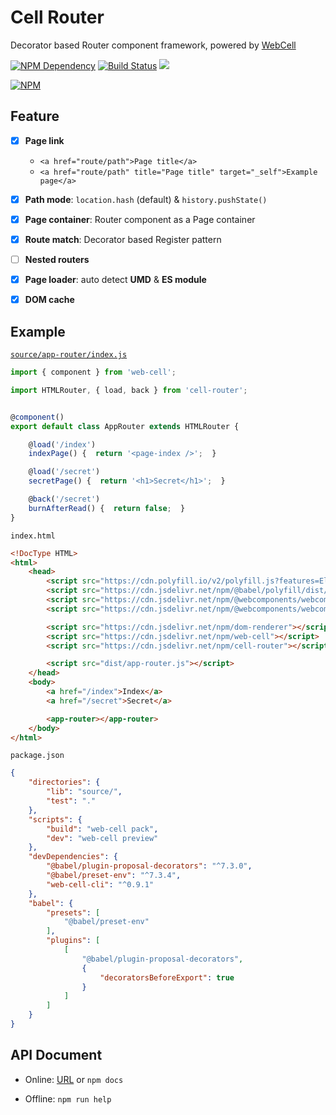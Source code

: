 # Cell Router

Decorator based Router component framework, powered by [WebCell](https://web-cell.tk/)

[![NPM Dependency](https://david-dm.org/EasyWebApp/cell-router.svg)](https://david-dm.org/EasyWebApp/cell-router)
[![Build Status](https://travis-ci.com/EasyWebApp/cell-router.svg?branch=master)](https://travis-ci.com/EasyWebApp/cell-router)
[![](https://data.jsdelivr.com/v1/package/npm/cell-router/badge?style=rounded)](https://www.jsdelivr.com/package/npm/cell-router)

[![NPM](https://nodei.co/npm/cell-router.png?downloads=true&downloadRank=true&stars=true)](https://nodei.co/npm/cell-router/)



## Feature

 - [x] **Page link**
   - `<a href="route/path">Page title</a>`
   - `<a href="route/path" title="Page title" target="_self">Example page</a>`

 - [x] **Path mode**: `location.hash` (default) & `history.pushState()`

 - [x] **Page container**: Router component as a Page container

 - [x] **Route match**: Decorator based Register pattern

 - [ ] **Nested routers**

 - [x] **Page loader**: auto detect **UMD** & **ES module**

 - [x] **DOM cache**



## Example

[`source/app-router/index.js`](https://github.com/EasyWebApp/cell-router/blob/master/test/source/app-router/index.js)

```JavaScript
import { component } from 'web-cell';

import HTMLRouter, { load, back } from 'cell-router';


@component()
export default class AppRouter extends HTMLRouter {

    @load('/index')
    indexPage() {  return '<page-index />';  }

    @load('/secret')
    secretPage() {  return '<h1>Secret</h1>';  }

    @back('/secret')
    burnAfterRead() {  return false;  }
}
```

`index.html`

```HTML
<!DocType HTML>
<html>
    <head>
        <script src="https://cdn.polyfill.io/v2/polyfill.js?features=Element.prototype.append,DocumentFragment.prototype.append"></script>
        <script src="https://cdn.jsdelivr.net/npm/@babel/polyfill/dist/polyfill.min.js"></script>
        <script src="https://cdn.jsdelivr.net/npm/@webcomponents/webcomponentsjs"></script>
        <script src="https://cdn.jsdelivr.net/npm/@webcomponents/webcomponentsjs/custom-elements-es5-adapter.js"></script>

        <script src="https://cdn.jsdelivr.net/npm/dom-renderer"></script>
        <script src="https://cdn.jsdelivr.net/npm/web-cell"></script>
        <script src="https://cdn.jsdelivr.net/npm/cell-router"></script>

        <script src="dist/app-router.js"></script>
    </head>
    <body>
        <a href="/index">Index</a>
        <a href="/secret">Secret</a>

        <app-router></app-router>
    </body>
</html>
```

`package.json`

```JSON
{
    "directories": {
        "lib": "source/",
        "test": "."
    },
    "scripts": {
        "build": "web-cell pack",
        "dev": "web-cell preview"
    },
    "devDependencies": {
        "@babel/plugin-proposal-decorators": "^7.3.0",
        "@babel/preset-env": "^7.3.4",
        "web-cell-cli": "^0.9.1"
    },
    "babel": {
        "presets": [
            "@babel/preset-env"
        ],
        "plugins": [
            [
                "@babel/plugin-proposal-decorators",
                {
                    "decoratorsBeforeExport": true
                }
            ]
        ]
    }
}
```


## API Document

 - Online: [URL](https://web-cell.tk/cell-router/) or `npm docs`

 - Offline: `npm run help`
